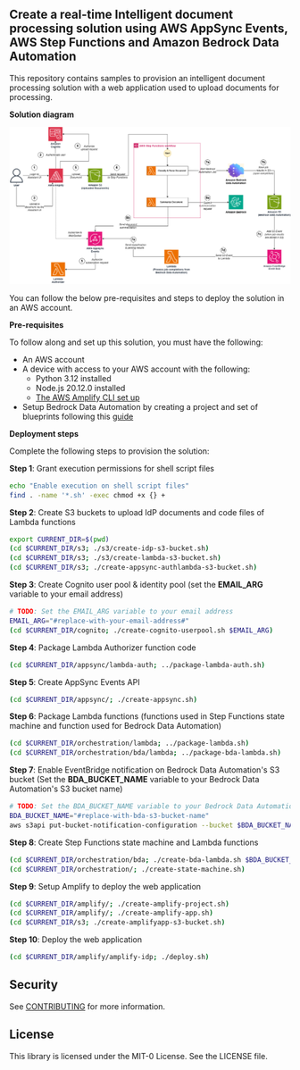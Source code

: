 ##  Create a real-time Intelligent document processing solution using AWS AppSync Events, AWS Step Functions and Amazon Bedrock Data Automation

This repository contains samples to provision an intelligent document processing solution with a web application used to upload documents for processing.

**Solution diagram**

![Solution diagram](idp-diagram.png)

You can follow the below pre-requisites and steps to deploy the solution in an AWS account.

**Pre-requisites**

To follow along and set up this solution, you must have the following:
* An AWS account
* A device with access to your AWS account with the following:
    * Python 3.12 installed
    * Node.js 20.12.0 installed
    * [The AWS Amplify CLI set up](http://docs.amplify.aws/react/start/manual-installation/)
* Setup Bedrock Data Automation by creating a project and set of blueprints following this [guide](https://docs.aws.amazon.com/bedrock/latest/userguide/bda-blueprints-console.html)

**Deployment steps**

Complete the following steps to provision the solution:

**Step 1**: Grant execution permissions for shell script files

```bash
echo "Enable execution on shell script files"
find . -name '*.sh' -exec chmod +x {} +
```

**Step 2**: Create S3 buckets to upload IdP documents and code files of Lambda functions

```bash
export CURRENT_DIR=$(pwd)
(cd $CURRENT_DIR/s3; ./s3/create-idp-s3-bucket.sh)
(cd $CURRENT_DIR/s3; ./s3/create-lambda-s3-bucket.sh)
(cd $CURRENT_DIR/s3; ./create-appsync-authlambda-s3-bucket.sh)
```

**Step 3**: Create Cognito user pool & identity pool (set the **EMAIL_ARG** variable to your email address)

```bash
# TODO: Set the EMAIL_ARG variable to your email address 
EMAIL_ARG="#replace-with-your-email-address#"
(cd $CURRENT_DIR/cognito; ./create-cognito-userpool.sh $EMAIL_ARG)
```

**Step 4**: Package Lambda Authorizer function code

```bash
(cd $CURRENT_DIR/appsync/lambda-auth; ../package-lambda-auth.sh)
```

**Step 5**: Create AppSync Events API

```bash
(cd $CURRENT_DIR/appsync/; ./create-appsync.sh)
```

**Step 6**: Package Lambda functions (functions used in Step Functions state machine and function used for Bedrock Data Automation)

```bash
(cd $CURRENT_DIR/orchestration/lambda; ../package-lambda.sh)
(cd $CURRENT_DIR/orchestration/bda/lambda; ../package-bda-lambda.sh)
```

**Step 7**: Enable EventBridge notification on Bedrock Data Automation's S3 bucket (Set the **BDA_BUCKET_NAME** variable to your Bedrock Data Automation's S3 bucket name)

```bash
# TODO: Set the BDA_BUCKET_NAME variable to your Bedrock Data Automation's S3 bucket name
BDA_BUCKET_NAME="#replace-with-bda-s3-bucket-name"
aws s3api put-bucket-notification-configuration --bucket $BDA_BUCKET_NAME --notification-configuration='{ "EventBridgeConfiguration": {} }'
```

**Step 8**: Create Step Functions state machine and Lambda functions

```bash
(cd $CURRENT_DIR/orchestration/bda; ./create-bda-lambda.sh $BDA_BUCKET_NAME)
(cd $CURRENT_DIR/orchestration/; ./create-state-machine.sh)
```

**Step 9**: Setup Amplify to deploy the web application

```bash
(cd $CURRENT_DIR/amplify/; ./create-amplify-project.sh)
(cd $CURRENT_DIR/amplify/; ./create-amplify-app.sh)
(cd $CURRENT_DIR/s3; ./create-amplifyapp-s3-bucket.sh)
```

**Step 10**: Deploy the web application

```bash
(cd $CURRENT_DIR/amplify/amplify-idp; ./deploy.sh)
```

## Security

See [CONTRIBUTING](CONTRIBUTING.md#security-issue-notifications) for more information.

## License

This library is licensed under the MIT-0 License. See the LICENSE file.


